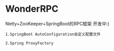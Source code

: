 # WonderRPC
Netty+ZooKeeper+SpringBoot的RPC框架 开发中:)

``1.SpringBoot AutoConfiguration自定义配置文件``

``2.Spring ProxyFactory``
